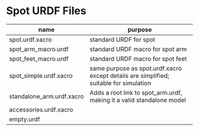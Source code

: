 # Spot URDF Files

| name                      | purpose                                                                                |
|---------------------------|----------------------------------------------------------------------------------------|
| spot.urdf.xacro           | standard URDF for spot                                                                 |
| spot_arm_macro.urdf       | standard URDF macro for spot arm                                                       |
| spot_feet_macro.urdf      | standard URDF macro for spot feet                                                      |
| spot_simple.urdf.xacro    | same purpose as spot.urdf.xacro except details are simplified; suitable for simulation |
| standalone_arm.urdf.xacro | Adds a root link to spot_arm.urdf, making it a valid standalone model                  |
| accessories.urdf.xacro    |                                                                                        |
| empty.urdf                |                                                                                        |

